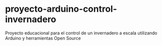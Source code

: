 # proyecto-arduino-control-invernadero
Proyecto educacional para el control de un invernadero a escala utilizando Arduino y herramientas Open Source
